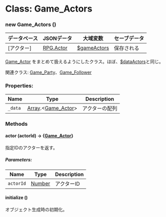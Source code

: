 # Class: Game_Actors

### new Game_Actors ()

| データベース| JSONデータ | 大域変数 | セーブデータ |
| --- | --- | --- | --- |
| [アクター] | [RPG.Actor](RPG.Actor.md) | [$gameActors](global.md#gameactors-game_actors) | 保存される |

[Game_Actor](Game_Actor.md) をまとめて扱えるようにしたクラス。ほぼ、[$dataActors](global.md#dataactors-arrayrpgactor)と同じ。

関連クラス: [Game_Party](Game_Party.md)、[Game_Follower](Game_Follower.md)

### Properties:

| Name | Type | Description |
| --- | --- | --- |
| `_data` | [Array](Array.md).&lt;[Game_Actor](Game_Actor.md)&gt; | アクターの配列 |


### Methods

#### actor (actorId) → {[Game_Actor](Game_Actor.md)}
指定IDのアクターを返す。

##### Parameters:

| Name | Type | Description |
| --- | --- | --- |
| `actorId` | [Number](Number.md) | アクターID |


#### initialize ()
オブジェクト生成時の初期化。


